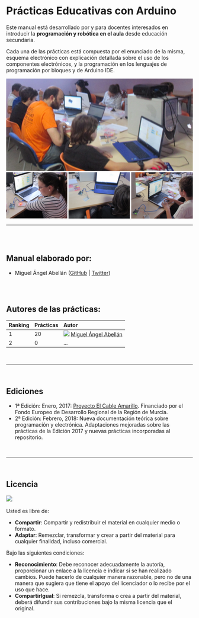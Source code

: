 # Prácticas Educativas con Arduino

Este manual está desarrollado por y para docentes interesados en introducir la **programación y robótica en el aula** desde educación secundaria.

Cada una de las prácticas está compuesta por el enunciado de la misma, esquema electrónico con explicación detallada sobre el uso de los componentes electrónicos, y la programación en los lenguajes de programación por bloques y de Arduino IDE.

![](assets/portada.png)


---


<br><br>


## Manual elaborado por:

* Miguel Ángel Abellán ([GitHub](https://github.com/migueabellan) | [Twitter](https://twitter.com/migueabellan))


<br><br>


## Autores de las prácticas:

| Ranking | Prácticas | Autor | 
| :---    | :---      | :---  |
| 1       | 20        | ![](https://avatars0.githubusercontent.com/u/12022187?s=20)  [Miguel Ángel Abellán](Autores/README.md#miguel-ángel-abellán) |
| 2       | 0         | ...   |


<br>

---

<br>

## Ediciones

* 1ª Edición: Enero, 2017: [Proyecto El Cable Amarillo](https://github.com/ElCableAmarillo/Listado-de-practicas). Financiado por el Fondo Europeo de Desarrollo Regional de la Región de Murcia. 
* 2ª Edición: Febrero, 2018: Nueva documentación teórica sobre programación y electrónica. Adaptaciones mejoradas sobre las prácticas de la Edición 2017 y nuevas prácticas incorporadas al repositorio.

<br>

---

<br>

## Licencia

<img src="http://i.creativecommons.org/l/by-sa/4.0/88x31.png" />

Usted es libre de:

* **Compartir**: Compartir y redistribuir el material en cualquier medio o formato.
* **Adaptar**: Remezclar, transformar y crear a partir del material para cualquier finalidad, incluso comercial.

Bajo las siguientes condiciones:

* **Reconocimiento**: Debe reconocer adecuadamente la autoría, proporcionar un enlace a la licencia e indicar si se han realizado cambios. Puede hacerlo de cualquier manera razonable, pero no de una manera que sugiera que tiene el apoyo del licenciador o lo recibe por el uso que hace.
* **CompartirIgual**: Si remezcla, transforma o crea a partir del material, deberá difundir sus contribuciones bajo la misma licencia que el original.
